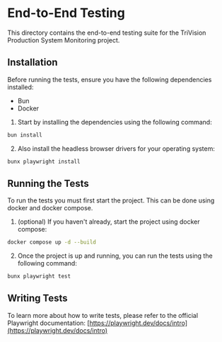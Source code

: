 # End-to-End Testing

This directory contains the end-to-end testing suite for the TriVision Production System Monitoring project.

## Installation

Before running the tests, ensure you have the following dependencies installed:

- Bun
- Docker

1. Start by installing the dependencies using the following command:
```	bash 
bun install
```

2. Also install the headless browser drivers for your operating system:
``` bash
bunx playwright install
``` 

## Running the Tests

To run the tests you must first start the project. This can be done using docker and docker compose. 

1. (optional) If you haven't already, start the project using docker compose:
``` bash
docker compose up -d --build
```

2. Once the project is up and running, you can run the tests using the following command:
``` bash
bunx playwright test
```

## Writing Tests

To learn more about how to write tests, please refer to the official Playwright documentation: [https://playwright.dev/docs/intro](https://playwright.dev/docs/intro)

